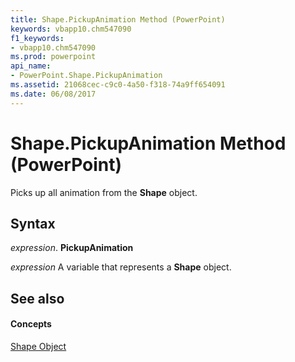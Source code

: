 ```yaml
---
title: Shape.PickupAnimation Method (PowerPoint)
keywords: vbapp10.chm547090
f1_keywords:
- vbapp10.chm547090
ms.prod: powerpoint
api_name:
- PowerPoint.Shape.PickupAnimation
ms.assetid: 21068cec-c9c0-4a50-f318-74a9ff654091
ms.date: 06/08/2017
---
```



# Shape.PickupAnimation Method (PowerPoint)

Picks up all animation from the **Shape** object.


## Syntax

 _expression_. **PickupAnimation**

 _expression_ A variable that represents a **Shape** object.


## See also


#### Concepts


[Shape Object](shape-object-powerpoint.md)

